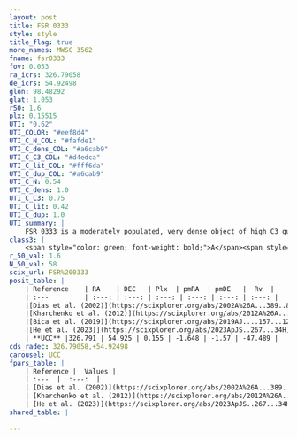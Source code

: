 ```yaml
---
layout: post
title: FSR 0333
style: style
title_flag: true
more_names: MWSC 3562
fname: fsr0333
fov: 0.053
ra_icrs: 326.79058
de_icrs: 54.92498
glon: 98.48292
glat: 1.053
r50: 1.6
plx: 0.15515
UTI: "0.62"
UTI_COLOR: "#eef8d4"
UTI_C_N_COL: "#fafde1"
UTI_C_dens_COL: "#a6cab9"
UTI_C_C3_COL: "#d4edca"
UTI_C_lit_COL: "#fff6da"
UTI_C_dup_COL: "#a6cab9"
UTI_C_N: 0.54
UTI_C_dens: 1.0
UTI_C_C3: 0.75
UTI_C_lit: 0.42
UTI_C_dup: 1.0
UTI_summary: |
    FSR 0333 is a moderately populated, very dense object of high C3 quality. It is poorly studied in the literature.
class3: |
    <span style="color: green; font-weight: bold;">A</span><span style="color: #FFC300; font-weight: bold;">B</span>
r_50_val: 1.6
N_50_val: 58
scix_url: FSR%200333
posit_table: |
    | Reference    | RA    | DEC   | Plx  | pmRA  | pmDE   |  Rv  |
    | :---         | :---: | :---: | :---: | :---: | :---: | :---: |
    |[Dias et al. (2002)](https://scixplorer.org/abs/2002A%26A...389..871D) | 326.788 | 54.939 | -- | -1.15 | -2.72 | -- |
    |[Kharchenko et al. (2012)](https://scixplorer.org/abs/2012A%26A...543A.156K) | 326.79 | 54.928 | -- | -3.3 | -1.4 | -- |
    |[Bica et al. (2019)](https://scixplorer.org/abs/2019AJ....157...12B) | 326.793 | 54.937 | -- | -- | -- | -- |
    |[He et al. (2023)](https://scixplorer.org/abs/2023ApJS..267...34H) | 326.792 | 54.925 | 0.168 | -1.641 | -1.584 | -47.49 |
    | **UCC** |326.791 | 54.925 | 0.155 | -1.648 | -1.57 | -47.489 | 
cds_radec: 326.79058,+54.92498
carousel: UCC
fpars_table: |
    | Reference |  Values |
    | :---  |  :---:  |
    | [Dias et al. (2002)](https://scixplorer.org/abs/2002A%26A...389..871D) | `E(B-V)=1.099, Dist=6001.0, Age=8.895` |
    | [Kharchenko et al. (2012)](https://scixplorer.org/abs/2012A%26A...543A.156K) | `e_bv=1.099, distance=6001, log_age=8.895` |
    | [He et al. (2023)](https://scixplorer.org/abs/2023ApJS..267...34H) | `A0=3.8, m-M=13.1, logA=8.9` |
shared_table: |
    
---
```

